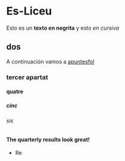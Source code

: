 # Es-Liceu
Esto es un **texto en negrita** y esto *en cursiva*
## dos
A continuación vamos a [apuntesfol](sistemas) 
### tercer apartat
#### quatre
##### cinc
###### sis

#### The quarterly results look great!

- Re
